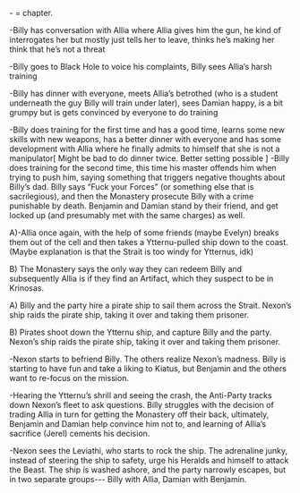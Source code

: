 \- = chapter.

\-Billy has conversation with Allia where Allia gives him the gun, he kind of interrogates her but mostly just tells her to leave, thinks he’s making her think that he’s not a threat

\-Billy goes to Black Hole to voice his complaints, Billy sees Allia’s harsh training

\-Billy has dinner with everyone, meets Allia’s betrothed (who is a student underneath the guy Billy will train under later), sees Damian happy, is a bit grumpy but is gets convinced by everyone to do training

\-Billy does training for the first time and has a good time, learns some new skills with new weapons, has a better dinner with everyone and has some development with Allia where he finally admits to himself that she is not a manipulator\[ Might be bad to do dinner twice. Better setting possible
\]
\-Billy does training for the second time, this time his master offends him when trying to push him, saying something that triggers negative thoughts about Billy’s dad. Billy says “Fuck your Forces” (or something else that is sacrilegious), and then the Monastery prosecute Billy with a crime punishable by death. Benjamin and Damian stand by their friend, and get locked up (and presumably met with the same charges) as well.

A)-Allia once again, with the help of some friends (maybe Evelyn) breaks them out of the cell and then takes a Ytternu-pulled ship down to the coast. (Maybe explanation is that the Strait is too windy for Ytternus, idk)

B) The Monastery says the only way they can redeem Billy and subsequently Allia is if they find an Artifact, which they suspect to be in Krinosas.

A) Billy and the party hire a pirate ship to sail them across the Strait. Nexon’s ship raids the pirate ship, taking it over and taking them prisoner.

B) Pirates shoot down the Ytternu ship, and capture Billy and the party. Nexon’s ship raids the pirate ship, taking it over and taking them prisoner.

\-Nexon starts to befriend Billy. The others realize Nexon’s madness. Billy is starting to have fun and take a liking to Kiatus, but Benjamin and the others want to re-focus on the mission.

\-Hearing the Ytternu’s shrill and seeing the crash, the Anti-Party tracks down Nexon’s fleet to ask questions. Billy struggles with the decision of trading Allia in turn for getting the Monastery off their back, ultimately, Benjamin and Damian help convince him not to, and learning of Allia’s sacrifice (Jerel) cements his decision.

\-Nexon sees the Leviathi, who starts to rock the ship. The adrenaline junky, instead of steering the ship to safety, urge his Heralds and himself to attack the Beast. The ship is washed ashore, and the party narrowly escapes, but in two separate groups---  Billy with Allia, Damian with Benjamin.

